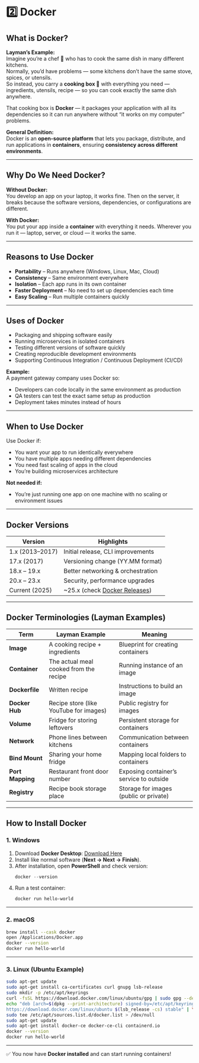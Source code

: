 # 2️⃣ Docker

## What is Docker?

**Layman’s Example:**  
Imagine you’re a chef 🍳 who has to cook the same dish in many different kitchens.  
Normally, you’d have problems — some kitchens don’t have the same stove, spices, or utensils.  
So instead, you carry a **cooking box 🧰** with everything you need — ingredients, utensils, recipe — so you can cook exactly the same dish anywhere.

That cooking box is **Docker** — it packages your application with all its dependencies so it can run anywhere without “it works on my computer” problems.

**General Definition:**  
Docker is an **open-source platform** that lets you package, distribute, and run applications in **containers**, ensuring **consistency across different environments**.

---

## Why Do We Need Docker?

**Without Docker:**  
You develop an app on your laptop, it works fine. Then on the server, it breaks because the software versions, dependencies, or configurations are different.

**With Docker:**  
You put your app inside a **container** with everything it needs. Wherever you run it — laptop, server, or cloud — it works the same.

---

## Reasons to Use Docker
- **Portability** – Runs anywhere (Windows, Linux, Mac, Cloud)
- **Consistency** – Same environment everywhere
- **Isolation** – Each app runs in its own container
- **Faster Deployment** – No need to set up dependencies each time
- **Easy Scaling** – Run multiple containers quickly

---

## Uses of Docker
- Packaging and shipping software easily
- Running microservices in isolated containers
- Testing different versions of software quickly
- Creating reproducible development environments
- Supporting Continuous Integration / Continuous Deployment (CI/CD)

**Example:**  
A payment gateway company uses Docker so:
- Developers can code locally in the same environment as production
- QA testers can test the exact same setup as production
- Deployment takes minutes instead of hours

---

## When to Use Docker
Use Docker if:
- You want your app to run identically everywhere
- You have multiple apps needing different dependencies
- You need fast scaling of apps in the cloud
- You’re building microservices architecture

**Not needed if:**
- You’re just running one app on one machine with no scaling or environment issues

---

## Docker Versions
| Version         | Highlights |
|-----------------|------------|
| 1.x (2013–2017) | Initial release, CLI improvements |
| 17.x (2017)     | Versioning change (YY.MM format) |
| 18.x – 19.x     | Better networking & orchestration |
| 20.x – 23.x     | Security, performance upgrades |
| Current (2025)  | ~25.x (check [Docker Releases](https://docs.docker.com/release-notes/)) |

---

## Docker Terminologies (Layman Examples)

| Term          | Layman Example                  | Meaning |
|---------------|---------------------------------|---------|
| **Image**     | A cooking recipe + ingredients  | Blueprint for creating containers |
| **Container** | The actual meal cooked from the recipe | Running instance of an image |
| **Dockerfile**| Written recipe                   | Instructions to build an image |
| **Docker Hub**| Recipe store (like YouTube for images) | Public registry for images |
| **Volume**    | Fridge for storing leftovers     | Persistent storage for containers |
| **Network**   | Phone lines between kitchens     | Communication between containers |
| **Bind Mount**| Sharing your home fridge         | Mapping local folders to containers |
| **Port Mapping**| Restaurant front door number   | Exposing container’s service to outside |
| **Registry**  | Recipe book storage place        | Storage for images (public or private) |

---

## How to Install Docker

### **1. Windows**
1. Download **Docker Desktop**: [Download Here](https://www.docker.com/products/docker-desktop/)  
2. Install like normal software (**Next → Next → Finish**).  
3. After installation, open **PowerShell** and check version:
   ```powershell
   docker --version
   ```
4. Run a test container:
   ```powershell
   docker run hello-world
   ```

---

### **2. macOS**
```bash
brew install --cask docker
open /Applications/Docker.app
docker --version
docker run hello-world
```

---

### **3. Linux (Ubuntu Example)**
```bash
sudo apt-get update
sudo apt-get install ca-certificates curl gnupg lsb-release
sudo mkdir -p /etc/apt/keyrings
curl -fsSL https://download.docker.com/linux/ubuntu/gpg | sudo gpg --dearmor -o /etc/apt/keyrings/docker.gpg
echo "deb [arch=$(dpkg --print-architecture) signed-by=/etc/apt/keyrings/docker.gpg] \
https://download.docker.com/linux/ubuntu $(lsb_release -cs) stable" | \
sudo tee /etc/apt/sources.list.d/docker.list > /dev/null
sudo apt-get update
sudo apt-get install docker-ce docker-ce-cli containerd.io
docker --version
docker run hello-world
```

---

✅ You now have **Docker installed** and can start running containers!
